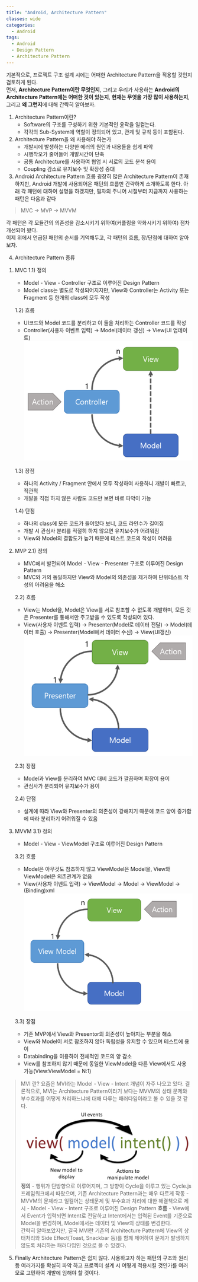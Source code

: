 ```yaml
---
title: "Android, Architecture Pattern"
classes: wide
categories:
  - Android
tags:
  - Android
  - Design Pattern
  - Architecture Pattern
---
```

기본적으로, 프로젝트 구조 설계 시에는 어떠한 Architecture Pattern을 적용할 것인지 검토하게 된다.  
먼저, **Architecture Pattern이란 무엇인지**, 그리고 우리가 사용하는 **Android의 Architecture Pattern에는 어떠한 것이 있는지**, **현재는 무엇을 가장 많이 사용하는지**, 그리고 **왜 그런지**에 대해 간략히 알아보자.  

1. Architecture Pattern이란?
   - Software의 구조를 구성하기 위한 기본적인 윤곽을 일컫는다. 
   - 각각의 Sub-System에 역할이 정의되어 있고, 관계 및 규칙 등이 포함된다. 
2. Architecture Pattern을 왜 사용해야 하는가
   - 개발시에 발생하는 다양한 에러의 원인과 내용들을 쉽게 파악
   - 시행착오가 줄어들어 개발시간이 단축
   - 공통 Architecture를 사용하여 협업 시 서로의 코드 분석 용이
   - Coupling 감소로 유지보수 및 확장성 증대 
3. Android Architecture Pattern 흐름
굉장히 많은 Architecture Pattern이 존재하지만, Android 개발에 사용되어온 패턴의 흐름만 간략하게 소개하도록 한다.
아래 각 패턴에 대하여 설명을 하겠지만, 필자의 주니어 시절부터 지금까지 사용하는 패턴은 다음과 같다
> MVC -> MVP -> MVVM

각 패턴은 각 모듈간의 의존성을 감소시키기 위하여(커플링을 약화시키기 위하여) 점차 개선되어 왔다.  
이제 위에서 언급된 패턴의 순서를 기억해두고, 각 패턴의 흐름, 장/단점에 대하여 알아보자.  

4. Architecture Pattern 종류
  1) MVC
     1.1) 정의
     - Model - View - Controller 구조로 이루어진 Design Pattern
     - Model class는 별도로 작성되어지지만, View와 Controller는 Activity 또는 Fragment 등 한개의 class에 모두 작성

     1.2) 흐름
     - UI코드와 Model 코드를 분리하고 이 둘을 처리하는 Controller 코드를 작성
     - Controller(사용자 이벤트 입력) -> Model(데이터 갱신) -> View(UI 업데이트)
       ![MVC](/assets/posts/mvc.png)

     1.3) 장점
     - 하나의 Activity / Fragment 안에서 모두 작성하여 사용하니 개발이 빠르고, 직관적
     - 개발을 직접 하지 않은 사람도 코드만 보면 바로 파악이 가능

     1.4) 단점
     - 하나의 class에 모든 코드가 들어있다 보니, 코드 라인수가 길어짐
     - 개발 시 관심사 분리를 적절히 하지 않으면 유지보수가 어려워짐
     - View와 Model의 결합도가 높기 때문에 테스트 코드의 작성이 어려움

  2) MVP
     2.1) 정의
     - MVC에서 발전되어 Model - View - Presenter 구조로 이루어진 Design Pattern
     - MVC와 거의 동일하지만 View와 Model의 의존성을 제거하여 단위테스트 작성의 어려움을 해소

     2.2) 흐름
     - View는 Model을, Model은 View를 서로 참조할 수 없도록 개발하며, 모든 것은 Presenter를 통해서만 주고받을 수 있도록 작성되어 있다.
     - View(사용자 이벤트 입력) -> Presenter(Model로 데이터 전달) -> Model(데이터 호출) -> Presenter(Model에서 데이터 수신) -> View(UI갱신)
       ![MVP](/assets/posts/mvp.png)

     2.3) 장점
     - Model과 View를 분리하여 MVC 대비 코드가 깔끔하며 확장이 용이
     - 관심사가 분리되어 유지보수가 용이

     2.4) 단점
     - 설계에 따라 View와 Presenter의 의존성이 강해지기 때문에 코드 양이 증가함에 따라 분리하기 어려워질 수 있음

  3) MVVM
     3.1) 정의
     - Model - View - ViewModel 구조로 이루어진 Design Pattern

     3.2) 흐름
     - Model은 아무것도 참조하지 않고 ViewModel은 Model을, View와 ViewModel은 의존관계가 없음
     - View(사용자 이벤트 입력) -> ViewModel -> Model -> ViewModel -> (Binding)xml
     ![MVVM](/assets/posts/mvvm.png)

     3.3) 장점
     - 기존 MVP에서 View와 Presentor의 의존성이 높아지는 부분을 해소
     - View와 Model이 서로 참조하지 않아 독립성을 유지할 수 있으며 테스트에 용이
     - Databinding을 이용하여 전체적인 코드의 양 감소 
     - View를 참조하지 않기 때문에 동일한 ViewModel을 다른 View에서도 사용 가능(View:ViewModel = N:1)
  
  > MVI 란?
  > 요즘은 MVI라는 Model - View - Intent 개념이 자주 나오고 있다.
  > 결론적으로, MVI는 Architecture Pattern이라기 보다는 MVVM의 상태 문제와 부수효과를 어떻게 처리하느냐에 대해 다루는 패러다임이라고 볼 수 있을 것 같다.
  > ![MVI](/assets/posts/mvi.png)
  > **정의**
    - 행위가 단방향으로 이루어지며, 그 방향이 Cycle을 이루고 있는 Cycle.js 프레임워크에서 따왔으며, 기존 Architecture Pattern과는 매우 다르게 작동
    - MVVM의 문제라고 일컬어는 상태문제 및 부수효과 처리에 대한 해결책으로 제시 
    - Model - View - Intent 구조로 이루어진 Design Pattern
  > **흐름**
    - View에서 Event가 입력되면 Intent로 전달하고 Intent에서는 입력된 Event를 기준으로 Model을 변경하며, Model에서는 데이터 및 View의 상태를 변경한다.
  > <br>
  > 간략히 알아보았지만, 결국 MVI란 기존의 Architecture Pattern에 View의 상태처리와 Side Effect(Toast, Snackbar 등)를 함께 제어하여 문제가 발생하지 않도록 처리하는 패러다임인 것으로 볼 수 있겠다.

5. Finally
Architecture Pattern은 쉽지 않다. 사용하고자 하는 패턴의 구조와 원리 등 여러가지를 확실히 파악 하고 프로젝터 설계 시 어떻게 적용시킬 것인가를 여러모로 고민하여 개발에 임해야 할 것이다.